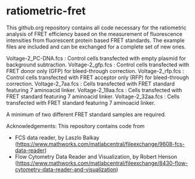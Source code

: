 ratiometric-fret
================
This github.org repository contains all code necessary for the ratiometric analysis of FRET efficiency based on the measurement of fluorescence intensities from fluorescent protein based FRET standards. The example files are included and can be exchanged for a complete set of new ones.

Voltage-2_PC-DNA.fcs :  Control cells transfected with empty plasmid for background subtraction.
Voltage-2_gfp.fcs    :  Control cells transfected with FRET donor only (GFP) for bleed-through correction.
Voltage-2_rfp.fcs    :  Control cells transfected with FRET acceptor only (RFP) for bleed-through correction.
Voltage-2_7aa.fcs    :  Cells transfected with FRET standard featuring 7 aminoacid linker.
Voltage-2_19aa.fcs   :  Cells transfected with FRET standard featuring 7 aminoacid linker.
Voltage-2_32aa.fcs   :  Cells transfected with FRET standard featuring 7 aminoacid linker.

A minimum of two different FRET standard samples are required.


Acknowledgements:
This repository contains code from 
* FCS data reader, by Laszlo Balkay
    (https://www.mathworks.com/matlabcentral/fileexchange/9608-fcs-data-reader)
* Flow Cytometry Data Reader and Visualization, by Robert Henson
    (https://www.mathworks.com/matlabcentral/fileexchange/8430-flow-cytometry-data-reader-and-visualization)




